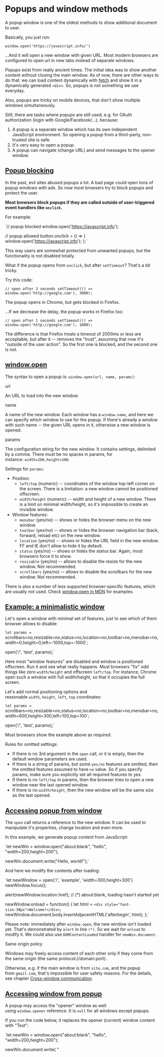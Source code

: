 Popups and window methods
=========================

A popup window is one of the oldest methods to show additional document to user.

Basically, you just run:

`window.open('https://javascript.info/')`

...And it will open a new window with given URL. Most modern browsers are configured to open url in new tabs instead of separate windows.

Popups exist from really ancient times. The initial idea was to show another content without closing the main window. As of now, there are other ways to do that: we can load content dynamically with [fetch](https://javascript.info/fetch) and show it in a dynamically generated `<div>`. So, popups is not something we use everyday.

Also, popups are tricky on mobile devices, that don't show multiple windows simultaneously.

Still, there are tasks where popups are still used, e.g. for OAuth authorization (login with Google/Facebook/...), because:

1.  A popup is a separate window which has its own independent JavaScript environment. So opening a popup from a third-party, non-trusted site is safe.
2.  It's very easy to open a popup.
3.  A popup can navigate (change URL) and send messages to the opener window.

[Popup blocking](https://javascript.info/popup-windows#popup-blocking)
----------------------------------------------------------------------

In the past, evil sites abused popups a lot. A bad page could open tons of popup windows with ads. So now most browsers try to block popups and protect the user.

**Most browsers block popups if they are called outside of user-triggered event handlers like `onclick`.**

For example:

`// popup blocked
window.open('https://javascript.info');

// popup allowed
button.onclick = () => {
  window.open('https://javascript.info');
};`

This way users are somewhat protected from unwanted popups, but the functionality is not disabled totally.

What if the popup opens from `onclick`, but after `setTimeout`? That's a bit tricky.

Try this code:

[](https://javascript.info/popup-windows# "run")

[](https://javascript.info/popup-windows# "open in sandbox")

`// open after 3 seconds
setTimeout(() => window.open('http://google.com'), 3000);`

The popup opens in Chrome, but gets blocked in Firefox.

...If we decrease the delay, the popup works in Firefox too:

[](https://javascript.info/popup-windows# "run")

[](https://javascript.info/popup-windows# "open in sandbox")

`// open after 1 seconds
setTimeout(() => window.open('http://google.com'), 1000);`

The difference is that Firefox treats a timeout of 2000ms or less are acceptable, but after it -- removes the "trust", assuming that now it's "outside of the user action". So the first one is blocked, and the second one is not.

[window.open](https://javascript.info/popup-windows#window-open)
----------------------------------------------------------------

The syntax to open a popup is: `window.open(url, name, params)`:

url

An URL to load into the new window.

name

A name of the new window. Each window has a `window.name`, and here we can specify which window to use for the popup. If there's already a window with such name -- the given URL opens in it, otherwise a new window is opened.

params

The configuration string for the new window. It contains settings, delimited by a comma. There must be no spaces in params, for instance: `width=200,height=100`.

Settings for `params`:

-   Position:
    -   `left/top` (numeric) -- coordinates of the window top-left corner on the screen. There is a limitation: a new window cannot be positioned offscreen.
    -   `width/height` (numeric) -- width and height of a new window. There is a limit on minimal width/height, so it's impossible to create an invisible window.
-   Window features:
    -   `menubar` (yes/no) -- shows or hides the browser menu on the new window.
    -   `toolbar` (yes/no) -- shows or hides the browser navigation bar (back, forward, reload etc) on the new window.
    -   `location` (yes/no) -- shows or hides the URL field in the new window. FF and IE don't allow to hide it by default.
    -   `status` (yes/no) -- shows or hides the status bar. Again, most browsers force it to show.
    -   `resizable` (yes/no) -- allows to disable the resize for the new window. Not recommended.
    -   `scrollbars` (yes/no) -- allows to disable the scrollbars for the new window. Not recommended.

There is also a number of less supported browser-specific features, which are usually not used. Check [window.open in MDN](https://developer.mozilla.org/en/DOM/window.open) for examples.

[Example: a minimalistic window](https://javascript.info/popup-windows#example-a-minimalistic-window)
-----------------------------------------------------------------------------------------------------

Let's open a window with minimal set of features, just to see which of them browser allows to disable:

[](https://javascript.info/popup-windows# "run")

[](https://javascript.info/popup-windows# "open in sandbox")

`let params = `scrollbars=no,resizable=no,status=no,location=no,toolbar=no,menubar=no,
width=0,height=0,left=-1000,top=-1000`;

open('/', 'test', params);`

Here most "window features" are disabled and window is positioned offscreen. Run it and see what really happens. Most browsers "fix" odd things like zero `width/height` and offscreen `left/top`. For instance, Chrome open such a window with full width/height, so that it occupies the full screen.

Let's add normal positioning options and reasonable `width`, `height`, `left`, `top` coordinates:

[](https://javascript.info/popup-windows# "run")

[](https://javascript.info/popup-windows# "open in sandbox")

`let params = `scrollbars=no,resizable=no,status=no,location=no,toolbar=no,menubar=no,
width=600,height=300,left=100,top=100`;

open('/', 'test', params);`

Most browsers show the example above as required.

Rules for omitted settings:

-   If there is no 3rd argument in the `open` call, or it is empty, then the default window parameters are used.
-   If there is a string of params, but some `yes/no` features are omitted, then the omitted features assumed to have `no` value. So if you specify params, make sure you explicitly set all required features to yes.
-   If there is no `left/top` in params, then the browser tries to open a new window near the last opened window.
-   If there is no `width/height`, then the new window will be the same size as the last opened.

[Accessing popup from window](https://javascript.info/popup-windows#accessing-popup-from-window)
------------------------------------------------------------------------------------------------

The `open` call returns a reference to the new window. It can be used to manipulate it's properties, change location and even more.

In this example, we generate popup content from JavaScript:

`let newWin = window.open("about:blank", "hello", "width=200,height=200");

newWin.document.write("Hello, world!");`

And here we modify the contents after loading:

[](https://javascript.info/popup-windows# "run")

[](https://javascript.info/popup-windows# "open in sandbox")

`let newWindow = open('/', 'example', 'width=300,height=300')
newWindow.focus();

alert(newWindow.location.href); // (*) about:blank, loading hasn't started yet

newWindow.onload = function() {
  let html = `<div style="font-size:30px">Welcome!</div>`;
 newWindow.document.body.insertAdjacentHTML('afterbegin', html);
};`

Please note: immediately after `window.open`, the new window isn't loaded yet. That's demonstrated by `alert` in line `(*)`. So we wait for `onload` to modify it. We could also use `DOMContentLoaded` handler for `newWin.document`.

Same origin policy

Windows may freely access content of each other only if they come from the same origin (the same protocol://domain:port).

Otherwise, e.g. if the main window is from `site.com`, and the popup from `gmail.com`, that's impossible for user safety reasons. For the details, see chapter [Cross-window communication](https://javascript.info/cross-window-communication).

[Accessing window from popup](https://javascript.info/popup-windows#accessing-window-from-popup)
------------------------------------------------------------------------------------------------

A popup may access the "opener" window as well using `window.opener` reference. It is `null` for all windows except popups.

If you run the code below, it replaces the opener (current) window content with "Test":

[](https://javascript.info/popup-windows# "run")

[](https://javascript.info/popup-windows# "open in sandbox")

`let newWin = window.open("about:blank", "hello", "width=200,height=200");

newWin.document.write(
  "<script>window.opener.document.body.innerHTML = 'Test'<\/script>"
);`

So the connection between the windows is bidirectional: the main window and the popup have a reference to each other.

[Closing a popup](https://javascript.info/popup-windows#closing-a-popup)
------------------------------------------------------------------------

To close a window: `win.close()`.

To check if a window is closed: `win.closed`.

Technically, the `close()` method is available for any `window`, but `window.close()` is ignored by most browsers if `window` is not created with `window.open()`. So it'll only work on a popup.

The `closed` property is `true` if the window is closed. That's useful to check if the popup (or the main window) is still open or not. A user can close it anytime, and our code should take that possibility into account.

This code loads and then closes the window:

[](https://javascript.info/popup-windows# "run")

[](https://javascript.info/popup-windows# "open in sandbox")

`let newWindow = open('/', 'example', 'width=300,height=300');

newWindow.onload = function() {
  newWindow.close();
  alert(newWindow.closed); // true
};`

[Moving and resizing](https://javascript.info/popup-windows#moving-and-resizing)
--------------------------------------------------------------------------------

There are methods to move/resize a window:

`win.moveBy(x,y)`

Move the window relative to current position `x` pixels to the right and `y` pixels down. Negative values are allowed (to move left/up).

`win.moveTo(x,y)`

Move the window to coordinates `(x,y)` on the screen.

`win.resizeBy(width,height)`

Resize the window by given `width/height` relative to the current size. Negative values are allowed.

`win.resizeTo(width,height)`

Resize the window to the given size.

There's also `window.onresize` event.

Only popups

To prevent abuse, the browser usually blocks these methods. They only work reliably on popups that we opened, that have no additional tabs.

No minification/maximization

JavaScript has no way to minify or maximize a window. These OS-level functions are hidden from Frontend-developers.

Move/resize methods do not work for maximized/minimized windows.

[Scrolling a window](https://javascript.info/popup-windows#scrolling-a-window)
------------------------------------------------------------------------------

We already talked about scrolling a window in the chapter [Window sizes and scrolling](https://javascript.info/size-and-scroll-window).

`win.scrollBy(x,y)`

Scroll the window `x` pixels right and `y` down relative the current scroll. Negative values are allowed.

`win.scrollTo(x,y)`

Scroll the window to the given coordinates `(x,y)`.

`elem.scrollIntoView(top = true)`

Scroll the window to make `elem` show up at the top (the default) or at the bottom for `elem.scrollIntoView(false)`.

There's also `window.onscroll` event.

[Focus/blur on a window](https://javascript.info/popup-windows#focus-blur-on-a-window)
--------------------------------------------------------------------------------------

Theoretically, there are `window.focus()` and `window.blur()` methods to focus/unfocus on a window. And there are also `focus/blur` events that allow to catch the moment when the visitor focuses on a window and switches elsewhere.

Although, in practice they are severely limited, because in the past evil pages abused them.

For instance, look at this code:

[](https://javascript.info/popup-windows# "run")

[](https://javascript.info/popup-windows# "open in sandbox")

`window.onblur = () => window.focus();`

When a user attempts to switch out of the window (`window.onblur`), it brings the window back into focus. The intention is to "lock" the user within the `window`.

So browsers had to introduce many limitations to forbid the code like that and protect the user from ads and evils pages. They depend on the browser.

For instance, a mobile browser usually ignores `window.focus()` completely. Also focusing doesn't work when a popup opens in a separate tab rather than a new window.

Still, there are some use cases when such calls do work and can be useful.

For instance:

-   When we open a popup, it's might be a good idea to run a `newWindow.focus()` on it. Just in case, for some OS/browser combinations it ensures that the user is in the new window now.
-   If we want to track when a visitor actually uses our web-app, we can track `window.onfocus/onblur`. That allows us to suspend/resume in-page activities, animations etc. But please note that the `blur` event means that the visitor switched out from the window, but they still may observe it. The window is in the background, but still may be visible.

[Summary](https://javascript.info/popup-windows#summary)
--------------------------------------------------------

Popup windows are used rarely, as there are alternatives: loading and displaying information in-page, or in iframe.

If we're going to open a popup, a good practice is to inform the user about it. An "opening window" icon near a link or button would allow the visitor to survive the focus shift and keep both windows in mind.

-   A popup can be opened by the `open(url, name, params)` call. It returns the reference to the newly opened window.
-   Browsers block `open` calls from the code outside of user actions. Usually a notification appears, so that a user may allow them.
-   Browsers open a new tab by default, but if sizes are provided, then it'll be a popup window.
-   The popup may access the opener window using the `window.opener` property.
-   The main window and the popup can freely read and modify each other if they have the same origin. Otherwise, they can change location of each other and [exchange messages](https://javascript.info/cross-window-communication).

To close the popup: use `close()` call. Also the user may close them (just like any other windows). The `window.closed` is `true` after that.

-   Methods `focus()` and `blur()` allow to focus/unfocus a window. But they don't work all the time.
-   Events `focus` and `blur` allow to track switching in and out of the window. But please note that a window may still be visible even in the background state, after `blur`.